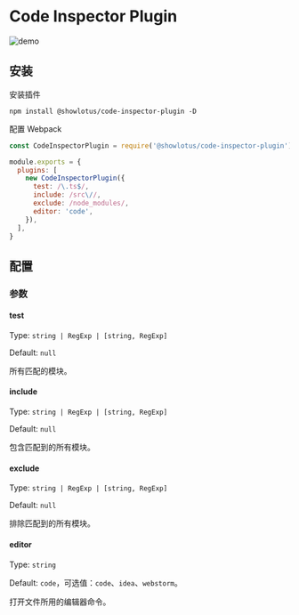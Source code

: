 # Code Inspector Plugin

![demo](https://github.com/showlotus/code-inspector-plugin/raw/master/res/code-inspector-plugin-demo.gif)

## 安装

安装插件

```shell
npm install @showlotus/code-inspector-plugin -D
```

配置 Webpack

```js
const CodeInspectorPlugin = require('@showlotus/code-inspector-plugin')

module.exports = {
  plugins: [
    new CodeInspectorPlugin({
      test: /\.ts$/,
      include: /src\//,
      exclude: /node_modules/,
      editor: 'code',
    }),
  ],
}
```

## 配置

### 参数

#### test

Type: `string | RegExp | [string, RegExp]`

Default: `null`

所有匹配的模块。

#### include

Type: `string | RegExp | [string, RegExp]`

Default: `null`

包含匹配到的所有模块。

#### exclude

Type: `string | RegExp | [string, RegExp]`

Default: `null`

排除匹配到的所有模块。

#### editor

Type: `string`

Default: `code`，可选值：`code`、`idea`、`webstorm`。

打开文件所用的编辑器命令。
